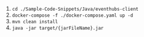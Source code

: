 1. `cd ./Sample-Code-Snippets/Java/eventhubs-client`
2. `docker-compose -f ./docker-compose.yaml up -d`
3. `mvn clean install`
4. `java -jar target/{jarFileName}.jar` 